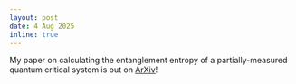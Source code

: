```yaml
---
layout: post
date: 4 Aug 2025
inline: true
---
```


My paper on calculating the entanglement entropy of a partially-measured quantum critical system is out on [ArXiv](https://arxiv.org/pdf/2508.02788)!

